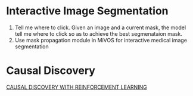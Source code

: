 # Interactive Image Segmentation
1. Tell me where to click. Given an image and a current mask, the model tell me where to click so as to achieve the best segmenataion mask.
2. Use mask propagation module in MiVOS for interactive medical image segmentation

# Causal Discovery
[CAUSAL DISCOVERY WITH REINFORCEMENT LEARNING](https://openreview.net/pdf?id=S1g2skStPB)
